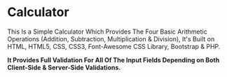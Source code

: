 # Calculator

This Is a Simple Calculator Which Provides The Four Basic Arithmetic Operations
(Addition, Subtraction, Multiplication & Division), It's Built on HTML, HTML5, CSS, CSS3, 
Font-Awesome CSS Library, Bootstrap & PHP.

**It Provides Full Validation For All Of The Input Fields Depending on
Both Client-Side & Server-Side Validations.**
